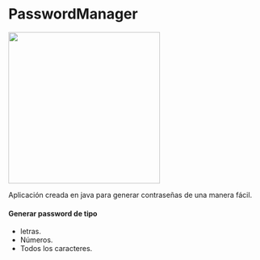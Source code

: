 # PasswordManager

<img src="https://i.ibb.co/80Rf80p/image.png" width="300">

Aplicación creada en java para generar contraseñas de una manera fácil.

#### Generar password de tipo

- letras.
- Números.
- Todos los caracteres.
